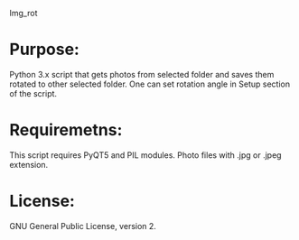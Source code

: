 Img_rot

# Purpose:
Python 3.x script that gets photos from selected folder and saves them rotated to other selected folder.
One can set rotation angle in Setup section of the script.

# Requiremetns:
This script requires PyQT5 and PIL modules.
Photo files with .jpg or .jpeg extension.

# License:
GNU General Public License, version 2.

